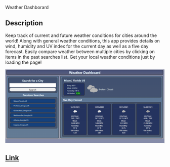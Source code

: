 Weather Dashborard

## Description  
Keep track of current and future weather conditions for cities around the world! Along with general weather conditions, this app provides details on wind, humidity and UV index for the current day as well as a five day forecast. Easily compare weather between multiple cities by clicking on items in the past searches list. Get your local weather conditions just by loading the page!

![](screenshot.png)
## [Link](https://chriskurz098.github.io/Weather-Dashborard/)
